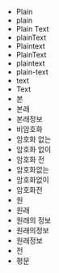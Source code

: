 ﻿- Plain
- plain
- Plain Text
- plainText
- Plaintext
- PlainText
- plaintext
- plain-text
- text
- Text
- 본
- 본래
- 본래정보
- 비암호화
- 암호화 없는
- 암호화 없이
- 암호화 전
- 암호화없는
- 암호화없이
- 암호화전
- 원
- 원래
- 원래의 정보
- 원래의정보
- 원래정보
- 전
- 평문

